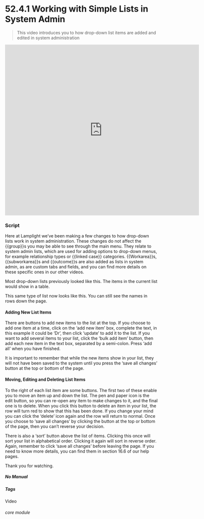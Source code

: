 # 52.4.1 Working with Simple Lists in System Admin

> This video introduces you to how drop-down list items are added and edited in system administration



<iframe src="https://player.vimeo.com/video/383303486" width="640" height="564" frameborder="0" allow="autoplay; fullscreen" allowfullscreen></iframe>

### Script

Here at Lamplight we’ve been making a few changes to how drop-down lists work in system administration. These changes do not affect the {{group}}s you may be able to see through the main menu. They relate to system admin lists, which are used for adding options to drop-down menus, for example relationship types or {{linked case}} categories. {{Workarea}}s, {{subworkarea}}s and {{outcome}}s are also added as lists in system admin, as are custom tabs and fields, and you can find more details on these specific ones in our other videos. 

Most drop-down lists previously looked like this. The items in the current list would show in a table.

This same type of list now looks like this. You can still see the names in rows down the page. 


#### Adding New List Items

There are buttons to add new items to the list at the top. If you choose to add one item at a time, click on the ‘add new item’ box, complete the text, in this example it could be ‘Dr’, then click ‘update’ to add it to the list. If you want to add several items to your list, click the ‘bulk add item’ button, then add each new item in the text box, separated by a semi-colon. Press ‘add all’ when you have finished.

It is important to remember that while the new items show in your list, they will not have been saved to the system until you press the ‘save all changes’ button at the top or bottom of the page. 

#### Moving, Editing and Deleting List Items

To the right of each list item are some buttons. The first two of these enable you to move an item up and down the list. The pen and paper icon is the edit button, so you can re-open any item to make changes to it, and the final one is to delete. When you click this button to delete an item in your list,  the row will turn red to show that this has been done. If you change your mind you can click the ‘delete’ icon again and the row will return to normal. Once you choose to ‘save all changes’ by clicking the button at the top or bottom of the page, then you can’t reverse your decision.

There is also a ‘sort’ button above the list of items. Clicking this once will sort your list in alphabetical order. Clicking it again will sort in reverse order. Again, remember to click ‘save all changes’ before leaving the page.
If you need to know more details, you can find them in section 16.6 of our help pages. 

Thank you for watching. 


##### No Manual

##### Tags
Video

###### core module
